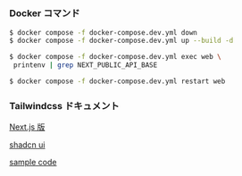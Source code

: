 #

### Docker コマンド

```bash
$ docker compose -f docker-compose.dev.yml down
$ docker compose -f docker-compose.dev.yml up --build -d
```

```bash
$ docker compose -f docker-compose.dev.yml exec web \
 printenv | grep NEXT_PUBLIC_API_BASE
```

```bash
$ docker compose -f docker-compose.dev.yml restart web
```

### Tailwindcss ドキュメント

[Next.js 版](https://tailwindcss.com/docs/installation/framework-guides/nextjs)

[shadcn ui](https://ui.shadcn.com/docs/components/carousel)

[sample code](https://github.com/fsubal/gihyo_tailwindcss_book)
